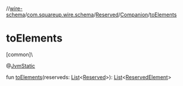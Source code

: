 //[wire-schema](../../../../index.md)/[com.squareup.wire.schema](../../index.md)/[Reserved](../index.md)/[Companion](index.md)/[toElements](to-elements.md)

# toElements

[common]\

@[JvmStatic](https://kotlinlang.org/api/latest/jvm/stdlib/kotlin.jvm/-jvm-static/index.html)

fun [toElements](to-elements.md)(reserveds: [List](https://kotlinlang.org/api/latest/jvm/stdlib/kotlin.collections/-list/index.html)&lt;[Reserved](../index.md)&gt;): [List](https://kotlinlang.org/api/latest/jvm/stdlib/kotlin.collections/-list/index.html)&lt;[ReservedElement](../../../com.squareup.wire.schema.internal.parser/-reserved-element/index.md)&gt;

